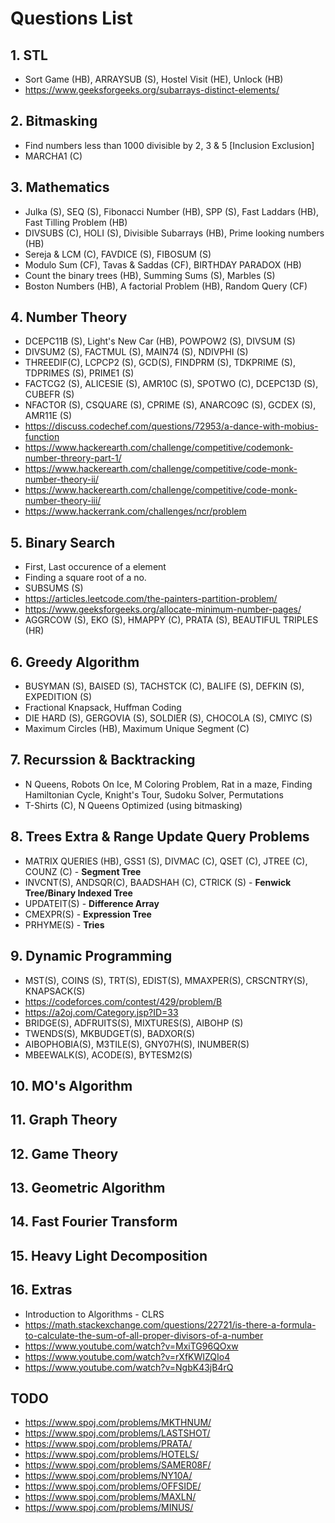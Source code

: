 # Questions List
## 1. STL
* Sort Game (HB), ARRAYSUB (S), Hostel Visit (HE), Unlock (HB)
* https://www.geeksforgeeks.org/subarrays-distinct-elements/

## 2. Bitmasking
* Find numbers less than 1000 divisible by 2, 3 & 5 [Inclusion Exclusion]
* MARCHA1 (C)

## 3. Mathematics
* Julka (S), SEQ (S), Fibonacci Number (HB), SPP (S), Fast Laddars (HB), Fast Tilling Problem (HB)
* DIVSUBS (C), HOLI (S), Divisible Subarrays (HB), Prime looking numbers (HB)
* Sereja & LCM (C), FAVDICE (S), FIBOSUM (S)
* Modulo Sum (CF), Tavas & Saddas (CF), BIRTHDAY PARADOX (HB)
* Count the binary trees (HB), Summing Sums (S), Marbles (S)
* Boston Numbers (HB), A factorial Problem (HB), Random Query (CF)

## 4. Number Theory
* DCEPC11B (S), Light's New Car (HB), POWPOW2 (S), DIVSUM (S)
* DIVSUM2 (S), FACTMUL (S), MAIN74 (S), NDIVPHI (S)
* THREEDIF(C), LCPCP2 (S), GCD(S), FINDPRM (S), TDKPRIME (S), TDPRIMES (S), PRIME1 (S)
* FACTCG2 (S), ALICESIE (S), AMR10C (S), SPOTWO (C), DCEPC13D (S), CUBEFR (S)
* NFACTOR (S), CSQUARE (S), CPRIME (S), ANARCO9C (S), GCDEX (S), AMR11E (S)
* https://discuss.codechef.com/questions/72953/a-dance-with-mobius-function
* https://www.hackerearth.com/challenge/competitive/codemonk-number-threory-part-1/
* https://www.hackerearth.com/challenge/competitive/code-monk-number-theory-ii/
* https://www.hackerearth.com/challenge/competitive/code-monk-number-theory-iii/
* https://www.hackerrank.com/challenges/ncr/problem

## 5. Binary Search
* First, Last occurence of a element
* Finding a square root of a no.
* SUBSUMS (S)
* https://articles.leetcode.com/the-painters-partition-problem/
* https://www.geeksforgeeks.org/allocate-minimum-number-pages/
* AGGRCOW (S), EKO (S), HMAPPY (C), PRATA (S), BEAUTIFUL TRIPLES (HR)

## 6. Greedy Algorithm
* BUSYMAN (S), BAISED (S), TACHSTCK (C), BALIFE (S), DEFKIN (S), EXPEDITION (S)
* Fractional Knapsack, Huffman Coding
* DIE HARD (S), GERGOVIA (S), SOLDIER (S), CHOCOLA (S), CMIYC (S)
* Maximum Circles (HB), Maximum Unique Segment (C)

## 7. Recurssion & Backtracking
* N Queens, Robots On Ice, M Coloring Problem, Rat in a maze, Finding Hamiltonian Cycle, Knight's Tour, Sudoku Solver, Permutations
* T-Shirts (C), N Queens Optimized (using bitmasking)

## 8. Trees Extra & Range Update Query Problems
* MATRIX QUERIES (HB), GSS1 (S), DIVMAC (C), QSET (C), JTREE (C), COUNZ (C) - **Segment Tree**
* INVCNT(S), ANDSQR(C), BAADSHAH (C), CTRICK (S) - **Fenwick Tree/Binary Indexed Tree**
* UPDATEIT(S) - **Difference Array**
* CMEXPR(S) - **Expression Tree**
* PRHYME(S) - **Tries**

## 9. Dynamic Programming
* MST(S), COINS (S), TRT(S), EDIST(S), MMAXPER(S), CRSCNTRY(S), KNAPSACK(S)
* https://codeforces.com/contest/429/problem/B
* https://a2oj.com/Category.jsp?ID=33
* BRIDGE(S), ADFRUITS(S), MIXTURES(S), AIBOHP (S)
* TWENDS(S), MKBUDGET(S), BADXOR(S)
* AIBOPHOBIA(S), M3TILE(S), GNY07H(S), INUMBER(S)
* MBEEWALK(S), ACODE(S), BYTESM2(S)

## 10. MO's Algorithm

## 11. Graph Theory

## 12. Game Theory

## 13. Geometric Algorithm

## 14. Fast Fourier Transform

## 15. Heavy Light Decomposition

## 16. Extras
* Introduction to Algorithms - CLRS
* https://math.stackexchange.com/questions/22721/is-there-a-formula-to-calculate-the-sum-of-all-proper-divisors-of-a-number
* https://www.youtube.com/watch?v=MxiTG96QOxw
* https://www.youtube.com/watch?v=rXfKWIZQIo4
* https://www.youtube.com/watch?v=NgbK43jB4rQ

## TODO
* https://www.spoj.com/problems/MKTHNUM/
* https://www.spoj.com/problems/LASTSHOT/
* https://www.spoj.com/problems/PRATA/
* https://www.spoj.com/problems/HOTELS/
* https://www.spoj.com/problems/SAMER08F/
* https://www.spoj.com/problems/NY10A/
* https://www.spoj.com/problems/OFFSIDE/
* https://www.spoj.com/problems/MAXLN/
* https://www.spoj.com/problems/MINUS/